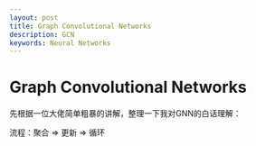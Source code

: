 ```yaml
---
layout: post
title: Graph Convolutional Networks
description: GCN
keywords: Neural Networks
---
```


# Graph Convolutional Networks





先根据一位大佬简单粗暴的讲解，整理一下我对GNN的白话理解：

流程：聚合 => 更新 => 循环

